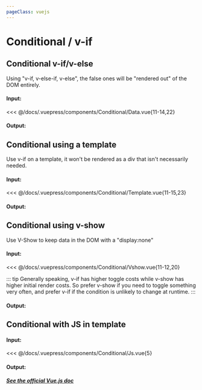 ```yaml
---
pageClass: vuejs
---
```


# Conditional / v-if

## Conditional v-if/v-else

Using "v-if, v-else-if, v-else", the false ones will be "rendered out" of the DOM entirely.

#### Input:

<<< @/docs/.vuepress/components/Conditional/Data.vue{11-14,22}

#### Output:

<Conditional-Data />

## Conditional using a template

Use v-if on a template, it won't be rendered as a div that isn't necessarily needed.

#### Input:

<<< @/docs/.vuepress/components/Conditional/Template.vue{11-15,23}

#### Output:

<Conditional-Template />

## Conditional using v-show

Use V-Show to keep data in the DOM with a "display:none"

#### Input:

<<< @/docs/.vuepress/components/Conditional/Vshow.vue{11-12,20}

::: tip
Generally speaking, v-if has higher toggle costs while v-show has higher initial render costs. So prefer v-show if you need to toggle something very often, and prefer v-if if the condition is unlikely to change at runtime.
:::

#### Output:

<Conditional-Vshow />

## Conditional with JS in template

#### Input:

<<< @/docs/.vuepress/components/Conditional/Js.vue{5}

#### Output:

<Conditional-Js />

##### [See the official Vue.js doc](https://vuejs.org/v2/guide/conditional.html)
